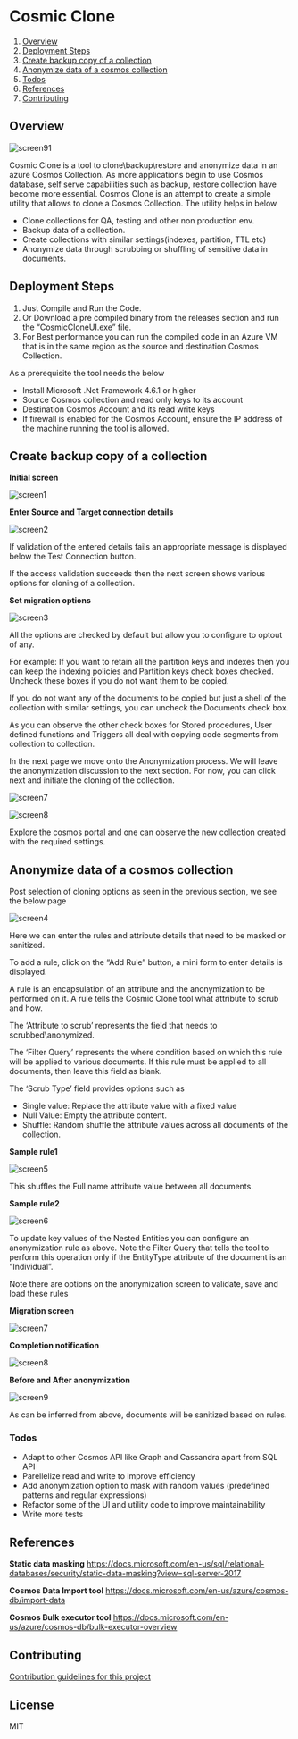 # Cosmic Clone
1. [Overview](#overview)
1. [Deployment Steps](#deployment-steps)
1. [Create backup copy of a collection](#Create-backup-copy-of-a-collection)
1. [Anonymize data of a cosmos collection](#Anonymize-data-of-a-cosmos-collection)
1. [Todos](#todos)
1. [References](#references)
1. [Contributing](#contributing)


## Overview

   ![screen91](/docs/images/prodcloneLogo.png)


Cosmic Clone is a tool to clone\backup\restore and anonymize data in an azure Cosmos Collection.
As more applications begin to use Cosmos database, self serve capabilities such as backup, restore collection have become more essential.
Cosmos Clone is an attempt to create a simple utility that allows to clone a Cosmos Collection.
The utility helps in below
*	Clone collections for QA, testing and other non production env.
*	Backup data of a collection.
*	Create collections with similar settings(indexes, partition, TTL etc)
*	Anonymize data through scrubbing or shuffling of sensitive data in documents.


## Deployment Steps
1. Just Compile and Run the Code.
2. Or Download a pre compiled binary from the releases section and run the “CosmicCloneUI.exe” file.
3. For Best performance you can run the compiled code in an Azure VM that is in the same region as the source and destination Cosmos Collection.

As a prerequisite the tool needs the below

*	Install Microsoft .Net Framework 4.6.1 or higher
*	Source Cosmos collection and read only keys to its account
*	Destination Cosmos Account and its read write keys
*	If firewall is enabled for the Cosmos Account, ensure the IP address of the machine running the tool is allowed.

## Create backup copy of a collection

**Initial screen**

![screen1](/docs/images/sinitial.png)

**Enter Source and Target connection details**

![screen2](/docs/images/sinitialDetails2.png)

If validation of the entered details fails an appropriate message is displayed below the Test Connection button.

If the access validation succeeds then the next screen shows various options for cloning of a collection.

**Set migration options**

![screen3](/docs/images/soptions.png)

All the options are checked by default but allow you to configure to optout of any.

For example: If you want to retain all the partition keys and indexes then you can keep the indexing policies and Partition keys check boxes checked. Uncheck these boxes if you do not want them to be copied.

If you do not want any of the documents to be copied but just a shell of the collection with similar settings, you can uncheck the Documents check box.

As you can observe the other check boxes for Stored procedures, User defined functions and Triggers all deal with copying code segments from collection to collection.

In the next page we move onto the Anonymization process. We will leave the anonymization discussion to the next section. For now, you can click next and initiate the cloning of the collection.

![screen7](/docs/images/sprogress1.png)

![screen8](/docs/images/sCompleteAndNotification.png)

Explore the cosmos portal and one can observe the new collection created with the required settings.

## Anonymize data of a cosmos collection

Post selection of cloning options as seen in the previous section, we see the below page 

![screen4](/docs/images/sAnonymize.png)

Here we can enter the rules and attribute details that need to be masked or sanitized. 

To add a rule, click on the “Add Rule” button, a mini form to enter details is displayed.

A rule is an encapsulation of an attribute and the anonymization to be performed on it. A rule tells the Cosmic Clone tool what attribute to scrub and how.

The ‘Attribute to scrub’ represents the field that needs to scrubbed\anonymized. 

The ‘Filter Query’ represents the where condition based on which this rule will be applied to various documents. If this rule must be applied to all documents, then leave this field as blank.

The ‘Scrub Type’ field provides options such as 
*	Single value: Replace the attribute value with a fixed value
*	Null Value: Empty the attribute content.
*	Shuffle: Random shuffle the attribute values across all documents of the collection.


**Sample rule1**

![screen5](/docs/images/sRule1.png)

This shuffles the Full name attribute value between all documents. 

**Sample rule2**

![screen6](/docs/images/sRule2.png)

To update key values of the Nested Entities you can configure an anonymization rule as above. Note the Filter Query that tells the tool to perform this operation only if the EntityType attribute of the document is an “Individual”. 

Note there are options on the anonymization screen to validate, save and load these rules

**Migration screen**

![screen7](/docs/images/sprogress1.png)

**Completion notification**

![screen8](/docs/images/sCompleteAndNotification.png)


**Before and After anonymization**

![screen9](/docs/images/BeforeAfter.JPG)

As can be inferred from above, documents will be sanitized based on rules.

### Todos

 - Adapt to other Cosmos API like Graph and Cassandra apart from SQL API
 - Parellelize read and write to improve efficiency
 - Add anonymization option to mask with random values (predefined patterns and regular expressions)
 - Refactor some of the UI and utility code to improve maintainability
 - Write more tests

## References
**Static data masking**
https://docs.microsoft.com/en-us/sql/relational-databases/security/static-data-masking?view=sql-server-2017

**Cosmos Data Import tool** 
https://docs.microsoft.com/en-us/azure/cosmos-db/import-data 

**Cosmos Bulk executor tool**
https://docs.microsoft.com/en-us/azure/cosmos-db/bulk-executor-overview 


## Contributing
 [Contribution guidelines for this project](docs/CONTRIBUTING.md)
 
License
----

MIT
